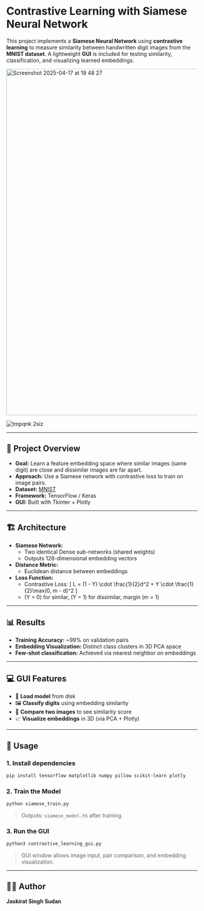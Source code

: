 # Contrastive Learning with Siamese Neural Network

This project implements a **Siamese Neural Network** using **contrastive learning** to measure similarity between handwritten digit images from the **MNIST dataset**. A lightweight **GUI** is included for testing similarity, classification, and visualizing learned embeddings.

<img width="912" alt="Screenshot 2025-04-17 at 19 48 27" src="https://github.com/user-attachments/assets/b998b3ef-b7e9-49fc-93c3-b22e2de8650a" />

![tmpqnk 2siz](https://github.com/user-attachments/assets/b70fb9fd-23ff-4d4a-b72e-4e4cf7fa22ce)

---

## 🚀 Project Overview

- **Goal:** Learn a feature embedding space where similar images (same digit) are close and dissimilar images are far apart.
- **Approach:** Use a Siamese network with contrastive loss to train on image pairs.
- **Dataset:** [MNIST](http://yann.lecun.com/exdb/mnist/)
- **Framework:** TensorFlow / Keras
- **GUI:** Built with Tkinter + Plotly

---

## 🏗️ Architecture

- **Siamese Network:**
  - Two identical Dense sub-networks (shared weights)
  - Outputs 128-dimensional embedding vectors
- **Distance Metric:**
  - Euclidean distance between embeddings
- **Loss Function:**
  - Contrastive Loss:
    \[
    L = (1 - Y) \cdot \frac{1}{2}d^2 + Y \cdot \frac{1}{2}\max(0, m - d)^2
    \]
  - \(Y = 0\) for similar, \(Y = 1\) for dissimilar, margin \(m = 1\)

---

## 📊 Results

- **Training Accuracy:** ~99% on validation pairs
- **Embedding Visualization:** Distinct class clusters in 3D PCA space
- **Few-shot classification:** Achieved via nearest neighbor on embeddings

---

## 💻 GUI Features

- 🔄 **Load model** from disk
- 🖼️ **Classify digits** using embedding similarity
- 🔁 **Compare two images** to see similarity score
- 📈 **Visualize embeddings** in 3D (via PCA + Plotly)

---

## 🧪 Usage

### 1. Install dependencies

```bash
pip install tensorflow matplotlib numpy pillow scikit-learn plotly
```

### 2. Train the Model

```bash
python siamese_train.py
```

> Outputs: `siamese_model.h5` after training.

### 3. Run the GUI

```bash
python3 contrastive_learning_gui.py
```

> GUI window allows image input, pair comparison, and embedding visualization.

---

## 🧑‍💻 Author

**Jaskirat Singh Sudan**  
